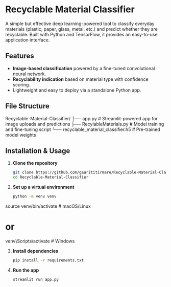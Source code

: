 # Recyclable Material Classifier

A simple but effective deep learning-powered tool to classify everyday materials (plastic, paper, glass, metal, etc.) and predict whether they are recyclable. Built with Python and TensorFlow, it provides an easy-to-use application interface.

## Features
- **Image-based classification** powered by a fine-tuned convolutional neural network.
- **Recyclability indication** based on material type with confidence scoring.
- Lightweight and easy to deploy via a standalone Python app.

## File Structure
Recyclable-Material-Classifier/
├── app.py # Streamlit-powered app for image uploads and predictions
├── RecylableMaterials.py # Model training and fine-tuning script
└── recyclable_material_classifier.h5 # Pre-trained model weights


## Installation & Usage

1. **Clone the repository**  
   ```bash
   git clone https://github.com/gaurititirmare/Recyclable-Material-Classifier.git
   cd Recyclable-Material-Classifier

2. **Set up a virtual environment**
   ```bash
   python -m venv venv
   ```
source venv/bin/activate   # macOS/Linux
# or
venv\Scripts\activate      # Windows

3. **Install dependencies**
   ```bash
   pip install -r requirements.txt
   ```
4. **Run the app**
   ```bash
   streamlit run app.py
```
